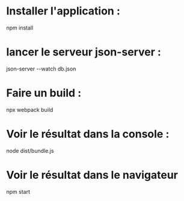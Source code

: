 # Installer l'application : 
npm install
# lancer le serveur json-server : 
json-server --watch db.json
# Faire un build : 
npx webpack build
# Voir le résultat dans la console : 
node dist/bundle.js 
# Voir le résultat dans le navigateur
npm start
